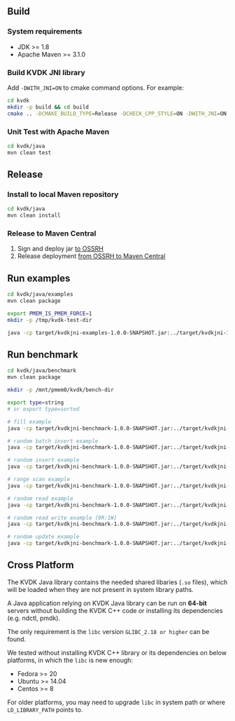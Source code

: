 ## Build

### System requirements
* JDK >= 1.8
* Apache Maven >= 3.1.0

### Build KVDK JNI library
Add `-DWITH_JNI=ON` to cmake command options. For example:

```bash
cd kvdk
mkdir -p build && cd build
cmake .. -DCMAKE_BUILD_TYPE=Release -DCHECK_CPP_STYLE=ON -DWITH_JNI=ON && make -j
```

### Unit Test with Apache Maven
```bash
cd kvdk/java
mvn clean test
``` 

## Release
### Install to local Maven repository
```bash
cd kvdk/java
mvn clean install
```

### Release to Maven Central
1. Sign and deploy jar [to OSSRH](https://central.sonatype.org/publish/publish-manual/)
2. Release deployment [from OSSRH to Maven Central](https://central.sonatype.org/publish/release/)

## Run examples
```bash
cd kvdk/java/examples
mvn clean package

export PMEM_IS_PMEM_FORCE=1
mkdir -p /tmp/kvdk-test-dir

java -cp target/kvdkjni-examples-1.0.0-SNAPSHOT.jar:../target/kvdkjni-1.0.0-SNAPSHOT.jar io.pmem.kvdk.examples.KVDKExamples
```

## Run benchmark
```bash
cd kvdk/java/benchmark
mvn clean package

mkdir -p /mnt/pmem0/kvdk/bench-dir

export type=string
# or export type=sorted

# fill example
java -cp target/kvdkjni-benchmark-1.0.0-SNAPSHOT.jar:../target/kvdkjni-1.0.0-SNAPSHOT.jar io.pmem.kvdk.benchmark.KVDKBenchmark -fill=true -latency=true -path=/mnt/pmem0/kvdk/bench-dir -space=412316860416 -num_kv=536870912 -num_operations=536870912 -type=$type -threads=32

# random batch insert example
java -cp target/kvdkjni-benchmark-1.0.0-SNAPSHOT.jar:../target/kvdkjni-1.0.0-SNAPSHOT.jar io.pmem.kvdk.benchmark.KVDKBenchmark -fill=false -latency=true -path=/mnt/pmem0/kvdk/bench-dir -space=412316860416 -num_kv=536870912 -num_operations=536870912 -type=$type -threads=32 -timeout=30 -read_ratio=0 -existing_keys_ratio=0 -batch_size=100

# random insert example
java -cp target/kvdkjni-benchmark-1.0.0-SNAPSHOT.jar:../target/kvdkjni-1.0.0-SNAPSHOT.jar io.pmem.kvdk.benchmark.KVDKBenchmark -fill=false -latency=true -path=/mnt/pmem0/kvdk/bench-dir -space=412316860416 -num_kv=536870912 -num_operations=536870912 -type=$type -threads=32 -timeout=30 -read_ratio=0 -existing_keys_ratio=0

# range scan example
java -cp target/kvdkjni-benchmark-1.0.0-SNAPSHOT.jar:../target/kvdkjni-1.0.0-SNAPSHOT.jar io.pmem.kvdk.benchmark.KVDKBenchmark -fill=false -latency=true -path=/mnt/pmem0/kvdk/bench-dir -space=412316860416 -num_kv=536870912 -num_operations=10737418240 -type=$type -threads=32 -timeout=30 -read_ratio=1 -scan=1

# random read example
java -cp target/kvdkjni-benchmark-1.0.0-SNAPSHOT.jar:../target/kvdkjni-1.0.0-SNAPSHOT.jar io.pmem.kvdk.benchmark.KVDKBenchmark -fill=false -latency=true -path=/mnt/pmem0/kvdk/bench-dir -space=412316860416 -num_kv=536870912 -num_operations=10737418240 -type=$type -threads=32 -timeout=30 -read_ratio=1

# random read write example (9R:1W)
java -cp target/kvdkjni-benchmark-1.0.0-SNAPSHOT.jar:../target/kvdkjni-1.0.0-SNAPSHOT.jar io.pmem.kvdk.benchmark.KVDKBenchmark -fill=false -latency=true -path=/mnt/pmem0/kvdk/bench-dir -space=412316860416 -num_kv=536870912 -num_operations=536870912 -type=$type -threads=32 -timeout=30 -read_ratio=0.9

# random update example
java -cp target/kvdkjni-benchmark-1.0.0-SNAPSHOT.jar:../target/kvdkjni-1.0.0-SNAPSHOT.jar io.pmem.kvdk.benchmark.KVDKBenchmark -fill=false -latency=true -path=/mnt/pmem0/kvdk/bench-dir -space=412316860416 -num_kv=536870912 -num_operations=10737418240 -type=$type -threads=32 -timeout=30 -read_ratio=0
```

## Cross Platform

The KVDK Java library contains the needed shared libaries (`.so` files), which will be loaded when they are not present in system library paths.

A Java application relying on KVDK Java library can be run on **64-bit** servers without building the KVDK C++ code or installing its dependencies (e.g. ndctl, pmdk).

The only requirement is the `libc` version `GLIBC_2.18 or higher` can be found.

We tested without installing KVDK C++ library or its dependencies on below platforms, in which the `libc` is new enough:
* Fedora >= 20
* Ubuntu >= 14.04
* Centos >= 8

For older platforms, you may need to upgrade `libc` in system path or where `LD_LIBRARY_PATH` points to.
